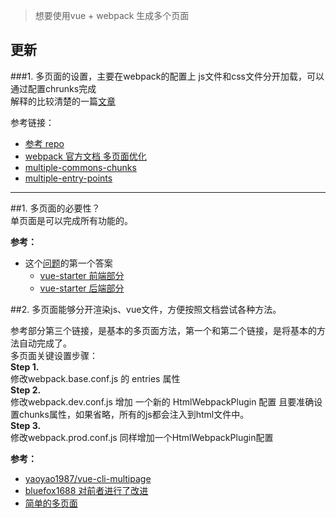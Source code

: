 > 想要使用vue + webpack 生成多个页面

## 更新
###1. 多页面的设置，主要在webpack的配置上
js文件和css文件分开加载，可以通过配置chrunks完成  
解释的比较清楚的一篇[文章](http://blog.csdn.net/ychyssss/article/details/52494785)  

参考链接：
- [参考 repo](https://github.com/jarvan4dev/vue-multi-page)
- [webpack 官方文档 多页面优化](https://webpack.github.io/docs/optimization.html#multi-page-app)  
- [multiple-commons-chunks](https://github.com/webpack/webpack/tree/master/examples/multiple-commons-chunks)  
- [multiple-entry-points](https://github.com/webpack/webpack/tree/master/examples/multiple-entry-points)  
-------------------

##1. 多页面的必要性？  
单页面是可以完成所有功能的。  

**参考：**  
- 这个[问题](https://laracasts.com/discuss/channels/vue/vuejs-multi-page-application-code-structure)的第一个答案
  - [vue-starter 前端部分](https://github.com/layer7be/vue-starter)
  - [vue-starter 后端部分](https://github.com/layer7be/vue-starter-laravel-api)

##2. 多页面能够分开渲染js、vue文件，方便按照文档尝试各种方法。  

参考部分第三个链接，是基本的多页面方法，第一个和第二个链接，是将基本的方法自动完成了。  
多页面关键设置步骤：  
  **Step 1.**    
修改webpack.base.conf.js 的 entries 属性  
  **Step 2.**   
修改webpack.dev.conf.js  增加 一个新的 HtmlWebpackPlugin 配置 
且要准确设置chunks属性，如果省略，所有的js都会注入到html文件中。  
  **Step 3.**  
修改webpack.prod.conf.js 同样增加一个HtmlWebpackPlugin配置  

**参考：**  
- [yaoyao1987/vue-cli-multipage](https://github.com/yaoyao1987/vue-cli-multipage)  
- [bluefox1688 对前者进行了改进](https://github.com/bluefox1688/vue-cli-multi-page)  
- [简单的多页面](http://www.itdadao.com/articles/c19a371822p0.html)
